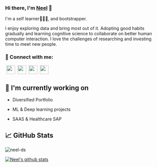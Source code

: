 ### Hi there, I'm <a href="https://linktr.ee/neel_patel" target="_blank" rel="noreferrer">Neel</a> 👋


I'm a self learner👨🏻‍💻, and bootstrapper.

I enjoy exploring data and bring most out of it. Adopting good habits gradually and learning cognitive science to collaborate on better human computer interaction. I love the challenges of researching and investing time to meet new people. 

### 🤝 Connect with me:
&nbsp;<a href="https://www.linkedin.com/in/neel_ds/"><image src="https://cdn.jsdelivr.net/npm/simple-icons@v5/icons/linkedin.svg" height="28"></a>&nbsp;&nbsp;<a href="https://t.me/neel_ds"><image src="https://cdn.jsdelivr.net/npm/simple-icons@v5/icons/telegram.svg" height="28"></a>&nbsp;&nbsp;<a href="https://twitter.com/neelpatel_2"><image src="https://cdn.jsdelivr.net/npm/simple-icons@v5/icons/twitter.svg" height="28"></a>&nbsp;&nbsp;<a href="mailto:neelp0980@gmail.com"><image src="https://cdn.jsdelivr.net/npm/simple-icons@v5/icons/gmail.svg" height="28"></a>&nbsp;&nbsp;

## 🔭 I'm currently working on

- Diversified Portfolio

- ML & Deep learning projects

- SAAS & Healthcare SAP
  
## 📈 GitHub Stats

<p align="left"> <img src="https://komarev.com/ghpvc/?username=neel-ds&label=Profile%20views&color=0e75b6&style=flat" alt="neel-ds" /> </p>

[![Neel's github stats](https://github-readme-stats.vercel.app/api?username=neel-ds&show_icons=true&theme=tokyonight)](https://github.com/neel-ds)

